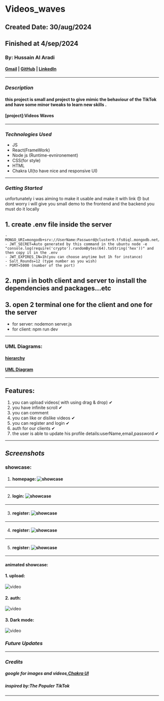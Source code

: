 # Videos_waves

## Created Date: 30/aug/2024

## Finished at 4/sep/2024

### By: Hussain Al Aradi

#### [Gmail](hussainaradi.ha@gmail.com) | [GitHub](https://github.com/HussainALAradi5) | [LinkedIn](https://www.linkedin.com/in/hussainalaradi/)

---

### **_Description_**

#### this project is small and project to give mimic the behaviour of the TikTok and have some minor tweaks to learn new skills .

#### [project]:Videos Waves

---

### **_Technologies Used_**

- JS
- React(FrameWork)
- Node js (Runtime-evnironement)
- CSS(for style)
- HTML
- Chakra UI(to have nice and responsive UI)

---

### **_Getting Started_**

unfortunately i was aiming to make it usable and make it with link 😞 but dont worry i will give you small demo to the frontend and the backend you must do it locally

#####

## 1. create .env file inside the server

```
- MONGO_URI=mongodb+srv://UserName:Password@cluster0.tfs0iql.mongodb.net/videos_waves
- JWT_SECRET=Auto generated by this command in the ubuntu node -e "console.log(require('crypto').randomBytes(64).toString('hex'))" and then copy it in the .env
- JWT_EXPIRES_IN=1h(you can choose anytime but 1h for instance)
- Salt_Rounds=12 (type number as you wish)
- PORT=5000 (number of the port)
```

## 2. npm i in both client and server to install the dependencies and packages...etc

## 3. open 2 terminal one for the client and one for the server

- for server: nodemon server.js
- for client: npm run dev

---

### UML Diagrams:

#### [hierarchy](./client/public/Videos_Waves%20-Hierarchy_Diagram.drawio.png)

#### [UML Diagram](<./client/public/Videos_Waves%20-UML_Diagram.drawio%20(1).png>)

---

## Features:

1. you can upload videos( with using drag & drop) ✔
2. you have infinite scroll ✔
3. you can comment [](WIP)
4. you can like or dislike videos ✔
5. you can register and login ✔
6. auth for our clients ✔
7. the user is able to update his profile details:userName,email,password ✔

---

## **_Screenshots_**

### showcase:

1. #### homepage: ![showcase](./homePage.png)

---

2. #### login: ![showcase](./login.png)

---

3. #### register: ![showcase](./regsiter.png)

---

4. #### register: ![showcase](./upload.png)

---

5. #### register: ![showcase](./Dark%20mode.png)

---

#### animated showcase:

#### 1. upload:

![video](./upload.gif)

#### 2. auth:

![video](./auth.gif)

#### 3. Dark mode:

![video](./darkMode.gif)

### **_Future Updates_**

---

### **_Credits_**

##### google for images and videos,[Chakra UI](https://v2.chakra-ui.com/)

##### inspired by:The Populer TikTok

---

```

```
